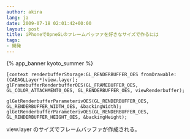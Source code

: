```yaml
---
author: akira
lang: ja
date: 2009-07-18 02:01:42+00:00
layout: post
title: iPhoneでOpneGLのフレームバッファを好きなサイズで作るには
tags:
- 開発
---
```


{% app_banner kyoto_summer %}

    
```objc
[context renderbufferStorage:GL_RENDERBUFFER_OES fromDrawable:(CAEAGLLayer*)view.layer];
glFramebufferRenderbufferOES(GL_FRAMEBUFFER_OES, GL_COLOR_ATTACHMENT0_OES, GL_RENDERBUFFER_OES, viewRenderbuffer);
		
glGetRenderbufferParameterivOES(GL_RENDERBUFFER_OES, GL_RENDERBUFFER_WIDTH_OES, &backingWidth);
glGetRenderbufferParameterivOES(GL_RENDERBUFFER_OES, GL_RENDERBUFFER_HEIGHT_OES, &backingHeight);
```

view.layer のサイズでフレームバッファが作成される。
